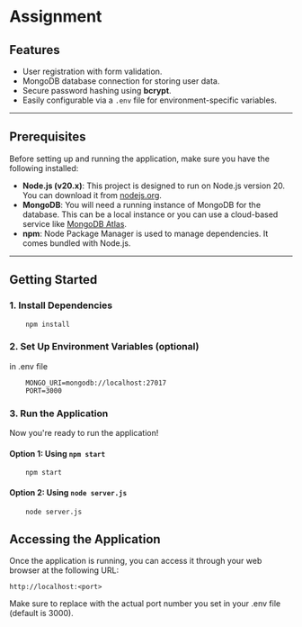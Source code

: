 # Assignment

## Features

- User registration with form validation.
- MongoDB database connection for storing user data.
- Secure password hashing using **bcrypt**.
- Easily configurable via a `.env` file for environment-specific variables.

---

## Prerequisites

Before setting up and running the application, make sure you have the following installed:

- **Node.js (v20.x)**: This project is designed to run on Node.js version 20. You can download it from [nodejs.org](https://nodejs.org/).
- **MongoDB**: You will need a running instance of MongoDB for the database. This can be a local instance or you can use a cloud-based service like [MongoDB Atlas](https://www.mongodb.com/cloud/atlas).
- **npm**: Node Package Manager is used to manage dependencies. It comes bundled with Node.js.

---

## Getting Started

### 1. Install Dependencies

```
    npm install
```

### 2. Set Up Environment Variables (optional)
in .env file
```
    MONGO_URI=mongodb://localhost:27017
    PORT=3000
```

### 3. Run the Application

Now you're ready to run the application!

#### Option 1: Using `npm start`
```
    npm start
```

#### Option 2: Using `node server.js`
```
    node server.js
```

## Accessing the Application
Once the application is running, you can access it through your web browser at the following URL:
```
http://localhost:<port>
```
Make sure to replace <PORT> with the actual port number you set in your .env file (default is 3000).

